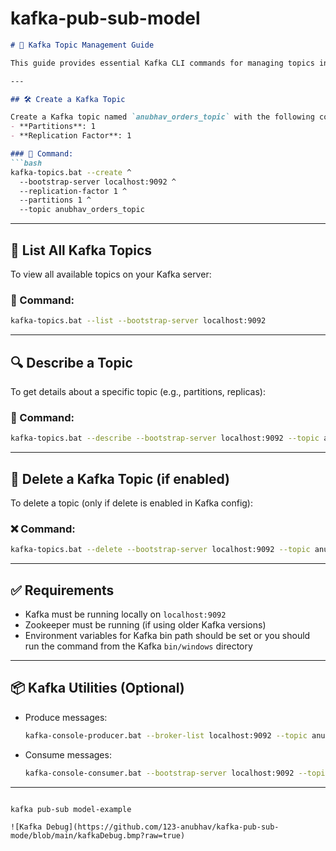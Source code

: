 # kafka-pub-sub-model

````markdown
# 🚀 Kafka Topic Management Guide

This guide provides essential Kafka CLI commands for managing topics in a local Kafka setup.

---

## 🛠️ Create a Kafka Topic

Create a Kafka topic named `anubhav_orders_topic` with the following configuration:
- **Partitions**: 1
- **Replication Factor**: 1

### 🔧 Command:
```bash
kafka-topics.bat --create ^
  --bootstrap-server localhost:9092 ^
  --replication-factor 1 ^
  --partitions 1 ^
  --topic anubhav_orders_topic
````

---

## 📜 List All Kafka Topics

To view all available topics on your Kafka server:

### 📄 Command:

```bash
kafka-topics.bat --list --bootstrap-server localhost:9092
```

---

## 🔍 Describe a Topic

To get details about a specific topic (e.g., partitions, replicas):

### 🧾 Command:

```bash
kafka-topics.bat --describe --bootstrap-server localhost:9092 --topic anubhav_orders_topic
```

---

## 🧹 Delete a Kafka Topic (if enabled)

To delete a topic (only if delete is enabled in Kafka config):

### ❌ Command:

```bash
kafka-topics.bat --delete --bootstrap-server localhost:9092 --topic anubhav_orders_topic
```

---

## ✅ Requirements

* Kafka must be running locally on `localhost:9092`
* Zookeeper must be running (if using older Kafka versions)
* Environment variables for Kafka bin path should be set or you should run the command from the Kafka `bin/windows` directory

---

## 📦 Kafka Utilities (Optional)

* Produce messages:

  ```bash
  kafka-console-producer.bat --broker-list localhost:9092 --topic anubhav_orders_topic
  ```

* Consume messages:

  ```bash
  kafka-console-consumer.bat --bootstrap-server localhost:9092 --topic anubhav_orders_topic --from-beginning
  ```

---

```

kafka pub-sub model-example

![Kafka Debug](https://github.com/123-anubhav/kafka-pub-sub-mode/blob/main/kafkaDebug.bmp?raw=true)
